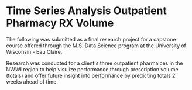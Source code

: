 # Time Series Analysis Outpatient Pharmacy RX Volume
The following was submitted as a final research project for a capstone course offered through the M.S. Data Science program at the University of Wisconsin - Eau Claire.

Research was conducted for a client's three outpatient pharmaices in the NWWI region to help visulize performance through prescription volume (totals) and offer future insight into performance by predicting totals 2 weeks ahead of time.
